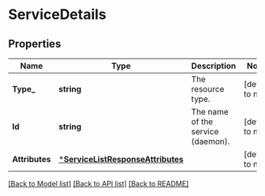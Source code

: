 # ServiceDetails

## Properties
Name | Type | Description | Notes
------------ | ------------- | ------------- | -------------
**Type_** | **string** | The resource type. | [default to null]
**Id** | **string** | The name of the service (daemon). | [default to null]
**Attributes** | [***ServiceListResponseAttributes**](serviceListResponse_attributes.md) |  | [default to null]

[[Back to Model list]](../README.md#documentation-for-models) [[Back to API list]](../README.md#documentation-for-api-endpoints) [[Back to README]](../README.md)

